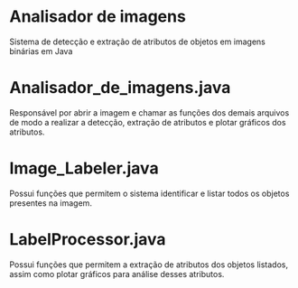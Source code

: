# Analisador de imagens
Sistema de detecção e extração de atributos de objetos em imagens binárias em Java

# Analisador_de_imagens.java
Responsável por abrir a imagem e chamar as funções dos demais arquivos de modo a realizar a detecção, extração de atributos e plotar gráficos dos atributos.

# Image_Labeler.java
Possui funções que permitem o sistema identificar e listar todos os objetos presentes na imagem.

# LabelProcessor.java
Possui funções que permitem a extração de atributos dos objetos listados, assim como plotar gráficos para análise desses atributos.

